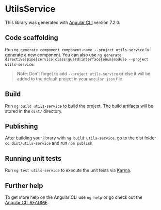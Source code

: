 # UtilsService

This library was generated with [Angular CLI](https://github.com/angular/angular-cli) version 7.2.0.

## Code scaffolding

Run `ng generate component component-name --project utils-service` to generate a new component. You can also use `ng generate directive|pipe|service|class|guard|interface|enum|module --project utils-service`.

> Note: Don't forget to add `--project utils-service` or else it will be added to the default project in your `angular.json` file.

## Build

Run `ng build utils-service` to build the project. The build artifacts will be stored in the `dist/` directory.

## Publishing

After building your library with `ng build utils-service`, go to the dist folder `cd dist/utils-service` and run `npm publish`.

## Running unit tests

Run `ng test utils-service` to execute the unit tests via [Karma](https://karma-runner.github.io).

## Further help

To get more help on the Angular CLI use `ng help` or go check out the [Angular CLI README](https://github.com/angular/angular-cli/blob/master/README.md).
